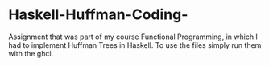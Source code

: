 # Haskell-Huffman-Coding-

Assignment that was part of my course Functional Programming, in which I had to implement Huffman Trees in Haskell. 
To use the files simply run them with the ghci.
